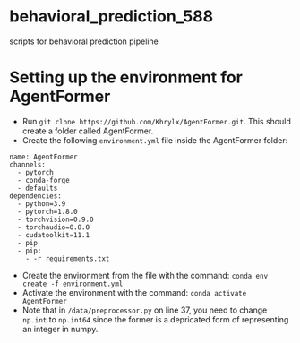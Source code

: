 # behavioral_prediction_588
scripts for behavioral prediction pipeline

# Setting up the environment for AgentFormer
- Run `git clone https://github.com/Khrylx/AgentFormer.git`. This should create a folder called AgentFormer.
- Create the following `environment.yml` file inside the AgentFormer folder:
```
name: AgentFormer
channels:
  - pytorch
  - conda-forge
  - defaults
dependencies:
  - python=3.9
  - pytorch=1.8.0
  - torchvision=0.9.0
  - torchaudio=0.8.0
  - cudatoolkit=11.1
  - pip
  - pip:
    - -r requirements.txt
```
- Create the environment from the file with the command: `conda env create -f environment.yml`
- Activate the environment with the command: `conda activate AgentFormer`
- Note that in `/data/preprocessor.py` on line 37, you need to change `np.int` to `np.int64` since the former is a depricated form of representing an integer in numpy.
